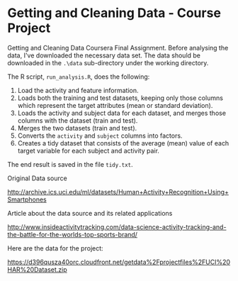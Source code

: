 # Getting and Cleaning Data - Course Project

Getting and Cleaning Data Coursera Final Assignment.
Before analysing the data, I've downloaded the necessary data set.
The data should be downloaded in the `.\data` sub-directory under the working directory.

The R script, `run_analysis.R`, does the following:
 
1. Load the activity and feature information.
3. Loads both the training and test datasets, keeping only those columns which
   represent the target attributes (mean or standard deviation).
4. Loads the activity and subject data for each dataset, and merges those
   columns with the dataset (train and test).
5. Merges the two datasets (train and test).
6. Converts the `activity` and `subject` columns into factors.
7. Creates a tidy dataset that consists of the average (mean) value of each
   target variable for each subject and activity pair.

The end result is saved in the file `tidy.txt`.

Original Data source

http://archive.ics.uci.edu/ml/datasets/Human+Activity+Recognition+Using+Smartphones

Article about the data source and its related applications

http://www.insideactivitytracking.com/data-science-activity-tracking-and-the-battle-for-the-worlds-top-sports-brand/

Here are the data for the project:

https://d396qusza40orc.cloudfront.net/getdata%2Fprojectfiles%2FUCI%20HAR%20Dataset.zip
